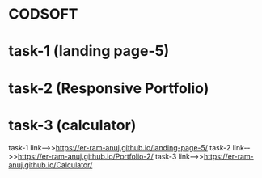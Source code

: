 # CODSOFT
# task-1 (landing page-5)
# task-2 (Responsive Portfolio)
# task-3 (calculator)

task-1 link-->>https://er-ram-anuj.github.io/landing-page-5/
task-2 link-->>https://er-ram-anuj.github.io/Portfolio-2/
task-3 link-->>https://er-ram-anuj.github.io/Calculator/
